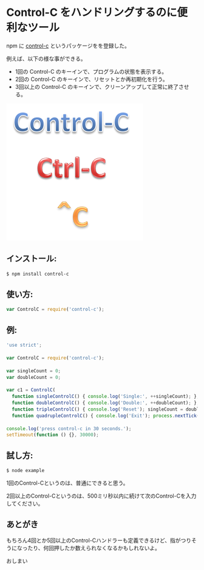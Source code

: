 Control-C をハンドリングするのに便利なツール
====

npm に [control-c](https://www.npmjs.org/package/control-c) というパッケージをを登録した。

例えば、以下の様な事ができる。

  + 1回の Control-C のキーインで、プログラムの状態を表示する。
  + 2回の Control-C のキーインで、リセットとか再初期化を行う。
  + 3回以上の Control-C のキーインで、クリーンアップして正常に終了させる。

![control-c.png](images/control-c.png)

## インストール:

```bash
$ npm install control-c
```

## 使い方:

```js
var ControlC = require('control-c');
```

## 例:

```js:example.js
'use strict';

var ControlC = require('control-c');

var singleCount = 0;
var doubleCount = 0;

var c1 = ControlC(
  function singleControlC() { console.log('Single:', ++singleCount); },
  function doubleControlC() { console.log('Double:', ++doubleCount); },
  function tripleControlC() { console.log('Reset'); singleCount = doubleCount = 0; },
  function quadrupleControlC() { console.log('Exit'); process.nextTick(process.exit); });

console.log('press control-c in 30 seconds.');
setTimeout(function () {}, 30000);
```

## 試し方:

```bash
$ node example
```

1回のControl-Cというのは、普通にできると思う。

2回以上のControl-Cというのは、500ミリ秒以内に続けて次のControl-Cを入力してください。

## あとがき

もちろん4回とか5回以上のControl-Cハンドラーも定義できるけど、指がつりそうになったり、何回押したか数えられなくなるかもしれないよ。


おしまい
